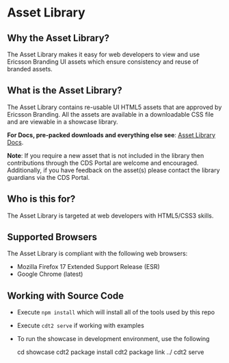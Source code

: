 # Asset Library

## Why the Asset Library?
The Asset Library makes it easy for web developers to view and use Ericsson Branding UI assets which ensure consistency
and reuse of branded assets.

## What is the Asset Library?
The Asset Library contains re-usable UI HTML5 assets that are approved by Ericsson Branding. All the assets are
available in a downloadable CSS file and are viewable in a showcase library.

**For Docs, pre-packed downloads and everything else see**:
[Asset Library Docs](https://arm1s11-eiffel004.eiffel.gic.ericsson.se:8443/nexus/content/sites/tor/branding/latest/index.html).

**Note**: If you require a new asset that is not included in the library then contributions through the CDS Portal are
welcome and encouraged. Additionally, if you have feedback on the asset(s) please contact the library guardians via the
CDS Portal.

## Who is this for?
The Asset Library is targeted at web developers with HTML5/CSS3 skills.

## Supported Browsers
The Asset Library is compliant with the following web browsers:

* Mozilla Firefox 17 Extended Support Release (ESR)
* Google Chrome (latest)

## Working with Source Code

* Execute `npm install` which will install all of the tools used by this repo
* Execute `cdt2 serve` if working with examples
* To run the showcase in development environment, use the following

    cd showcase
    cdt2 package install
    cdt2 package link ../
    cdt2 serve